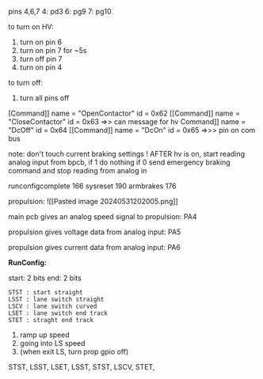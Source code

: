 
pins 4,6,7
4: pd3
6: pg9
7: pg10

to turn on HV:
1. turn on pin 6
2. turn on pin 7 for ~5s
3. turn off pin 7
4. turn on pin 4

to turn off:
1. turn all pins off



[Command]]
name = "OpenContactor"
id = 0x62
[[Command]]
name = "CloseContactor"
id = 0x63
=>> can message for hv 
Command]]
name = "DcOff"
id = 0x64
[[Command]]
name = "DcOn"
id = 0x65
=>>> pin on com bus


note: don't touch current braking settings
! AFTER hv is on, start reading analog input from bpcb, if 1 do nothing if 0 send emergency braking command and stop reading from analog in


runconfigcomplete 166
sysreset 190
armbrakes 176


propulsion:
![[Pasted image 20240531202005.png]]

main pcb gives an analog speed signal to propulsion:
PA4

propulsion gives voltage data from analog input:
PA5

propulsion gives current data from analog input:
PA6




**RunConfig:**

start: 2 bits
end: 2 bits



```
STST : start straight
LSST : lane switch straight
LSCV : lane switch curved
LSET : lane switch end track 
STET : straght end track
```


1. ramp up speed
2. going into LS speed
3. (when exit LS, turn prop gpio off)



STST, LSST, LSET, LSST, STST, LSCV, STET, 